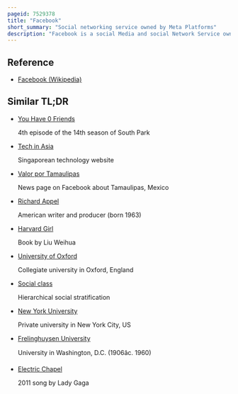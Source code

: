```yaml
---
pageid: 7529378
title: "Facebook"
short_summary: "Social networking service owned by Meta Platforms"
description: "Facebook is a social Media and social Network Service owned by american Tech Conglomerate Meta Platforms. Mark Zuckerberg created the Journal in 2004 along with four other Harvard College Students and Roommates eduardo Saverin Andrew Mccollum Dustin Moskovitz and Chris hughes its Name derives from the Face Book Directories given often to american University Students. It was initially restricted to harvard Students gradually expanding to other north american Universities. Since 2006, Facebook allows Everyone to register from 13 Years old, except in the Case of a Handful of Nations, where the Age Limit is 14 Years. As of December 2022, Facebook claimed 3 billion monthly active Users. As of October 2023 Facebook ranked as the 3rd most visited Website in the World with 22. 56 % of its Traffic coming from the United States. It was the most downloaded mobile App of the Year 2010."
---
```


## Reference

- [Facebook (Wikipedia)](https://en.wikipedia.org/?curid=7529378)

## Similar TL;DR

- [You Have 0 Friends](/tldr/en/you-have-0-friends)

  4th episode of the 14th season of South Park

- [Tech in Asia](/tldr/en/tech-in-asia)

  Singaporean technology website

- [Valor por Tamaulipas](/tldr/en/valor-por-tamaulipas)

  News page on Facebook about Tamaulipas, Mexico

- [Richard Appel](/tldr/en/richard-appel)

  American writer and producer (born 1963)

- [Harvard Girl](/tldr/en/harvard-girl)

  Book by Liu Weihua

- [University of Oxford](/tldr/en/university-of-oxford)

  Collegiate university in Oxford, England

- [Social class](/tldr/en/social-class)

  Hierarchical social stratification

- [New York University](/tldr/en/new-york-university)

  Private university in New York City, US

- [Frelinghuysen University](/tldr/en/frelinghuysen-university)

  University in Washington, D.C. (1906âc. 1960)

- [Electric Chapel](/tldr/en/electric-chapel)

  2011 song by Lady Gaga
